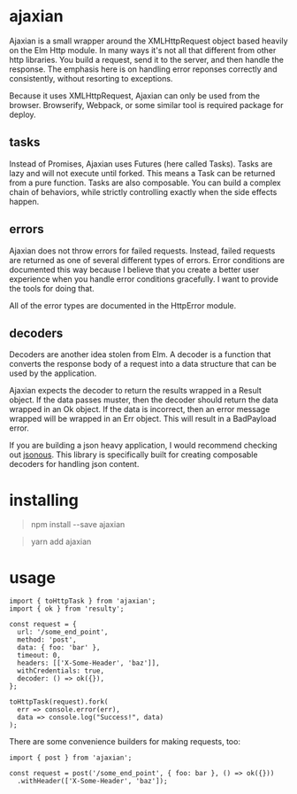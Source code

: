# ajaxian

Ajaxian is a small wrapper around the XMLHttpRequest object based heavily on
the Elm Http module. In many ways it's not all that different from other http
libraries. You build a request, send it to the server, and then handle the
response. The emphasis here is on handling error reponses correctly and
consistently, without resorting to exceptions.

Because it uses XMLHttpRequest, Ajaxian can only be used from the browser.
Browserify, Webpack, or some similar tool is required package for deploy.

## tasks

Instead of Promises, Ajaxian uses Futures (here called Tasks). Tasks are lazy
and will not execute until forked. This means a Task can be returned from a
pure function. Tasks are also composable. You can build a complex chain of
behaviors, while strictly controlling exactly when the side effects happen.

## errors

Ajaxian does not throw errors for failed requests. Instead, failed requests
are returned as one of several different types of errors. Error conditions
are documented this way because I believe that you create a better user
experience when you handle error conditions gracefully. I want to provide
the tools for doing that.

All of the error types are documented in the HttpError module.

## decoders

Decoders are another idea stolen from Elm. A decoder is a function that converts
the response body of a request into a data structure that can be used by the
application.

Ajaxian expects the decoder to return the results wrapped in a Result object.
If the data passes muster, then the decoder should return the data wrapped in
an Ok object. If the data is incorrect, then an error message wrapped will be
wrapped in an Err object. This will result in a BadPayload error.

If you are building a json heavy application, I would recommend checking out
[jsonous](https://github.com/kofno/jsonous). This library is specifically
built for creating composable decoders for handling json content.

# installing

> npm install --save ajaxian

> yarn add ajaxian

# usage

    import { toHttpTask } from 'ajaxian';
    import { ok } from 'resulty';

    const request = {
      url: '/some_end_point',
      method: 'post',
      data: { foo: 'bar' },
      timeout: 0,
      headers: [['X-Some-Header', 'baz']],
      withCredentials: true,
      decoder: () => ok({}),
    };

    toHttpTask(request).fork(
      err => console.error(err),
      data => console.log("Success!", data)
    );

There are some convenience builders for making requests, too:

    import { post } from 'ajaxian';

    const request = post('/some_end_point', { foo: bar }, () => ok({}))
      .withHeader(['X-Some-Header', 'baz']);




